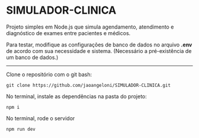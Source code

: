 # SIMULADOR-CLINICA
Projeto simples em Node.js que simula agendamento, atendimento e diagnóstico de exames entre pacientes e médicos.

Para testar, modifique as configurações de banco de dados no arquivo **.env** de acordo com sua necessidade e sistema. (Necessário a pré-existência de um banco de dados.)

---

Clone o repositório com o git bash:
```
git clone https://github.com/jaoangeloni/SIMULADOR-CLINICA.git
```

No terminal, instale as dependências na pasta do projeto:
```
npm i
```

No terminal, rode o servidor
```
npm run dev
```
